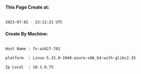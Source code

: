 
   
#### This Page Create at:

```bash

2023-07-02 - 23:12:21 UTC

```

#### Create By Machine:

```bash

Host Name : fv-az627-701

platform  : Linux-5.15.0-1040-azure-x86_64-with-glibc2.35

Ip Local  : 10.1.0.75

```

